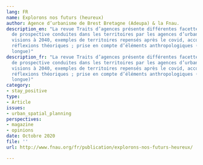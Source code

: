 ```yaml
---
lang: FR
name: Explorons nos futurs (heureux)
author: Agence d’urbanisme de Brest Bretagne (Adeupa) & la Fnau.
description_en: "La revue Traits d’agences présente différentes facettes des démarches
  de prospective conduites dans les territoires par les agences d’urbanisme. \nUtile,
  visions à 2040, exemples de territoires repensés après le covid, accompagnées de
  réflexions théoriques ; prise en compte d’éléments anthropologiques (lecture assez
  longue)"
description_fr: "La revue Traits d’agences présente différentes facettes des démarches
  de prospective conduites dans les territoires par les agences d’urbanisme. \nUtile,
  visions à 2040, exemples de territoires repensés après le covid, accompagnées de
  réflexions théoriques ; prise en compte d’éléments anthropologiques (lecture assez
  longue)"
category:
- stay_positive
type:
- Article
issues:
- urban_spatial_planning
perspectives:
- magazine
- opinions
date: Octobre 2020
file: ''
url: http://www.fnau.org/fr/publication/explorons-nos-futurs-heureux/

---
```

